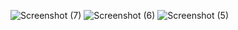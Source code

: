 ![Screenshot (7)](https://github.com/user-attachments/assets/aeb1e642-5e05-4c37-9fd9-28a34b180a3b)
![Screenshot (6)](https://github.com/user-attachments/assets/eb7dbb5f-d397-47e5-88ed-cd6021a33584)
![Screenshot (5)](https://github.com/user-attachments/assets/faaca3fe-f321-4aea-8ce9-e298602da010)

